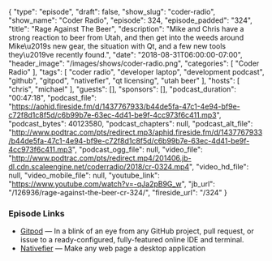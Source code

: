 {
  "type": "episode",
  "draft": false,
  "show_slug": "coder-radio",
  "show_name": "Coder Radio",
  "episode": 324,
  "episode_padded": "324",
  "title": "Rage Against The Beer",
  "description": "Mike and Chris have a strong reaction to beer from Utah, and then get into the weeds around Mike\u2019s new gear, the situation with Qt, and a few new tools they\u2019ve recently found.",
  "date": "2018-08-31T06:00:00-07:00",
  "header_image": "/images/shows/coder-radio.png",
  "categories": [
    "Coder Radio"
  ],
  "tags": [
    "coder radio",
    "developer laptop",
    "development podcast",
    "github",
    "gitpod",
    "nativefier",
    "qt licensing",
    "utah beer"
  ],
  "hosts": [
    "chris",
    "michael"
  ],
  "guests": [],
  "sponsors": [],
  "podcast_duration": "00:47:18",
  "podcast_file": "https://aphid.fireside.fm/d/1437767933/b44de5fa-47c1-4e94-bf9e-c72f8d1c8f5d/c6b99b7e-63ec-4d41-be9f-4cc973f6c411.mp3",
  "podcast_bytes": 40123580,
  "podcast_chapters": null,
  "podcast_alt_file": "http://www.podtrac.com/pts/redirect.mp3/aphid.fireside.fm/d/1437767933/b44de5fa-47c1-4e94-bf9e-c72f8d1c8f5d/c6b99b7e-63ec-4d41-be9f-4cc973f6c411.mp3",
  "podcast_ogg_file": null,
  "video_file": "http://www.podtrac.com/pts/redirect.mp4/201406.jb-dl.cdn.scaleengine.net/coderradio/2018/cr-0324.mp4",
  "video_hd_file": null,
  "video_mobile_file": null,
  "youtube_link": "https://www.youtube.com/watch?v=-qJa2pB9G_w",
  "jb_url": "/126936/rage-against-the-beer-cr-324/",
  "fireside_url": "/324"
}


### Episode Links

  * [Gitpod](https://www.gitpod.io/ "Gitpod") — In a blink of an eye from any GitHub project, pull request, or issue to a ready-configured, fully-featured online IDE and terminal.
  * [Nativefier](https://github.com/jiahaog/nativefier "Nativefier") — Make any web page a desktop application


